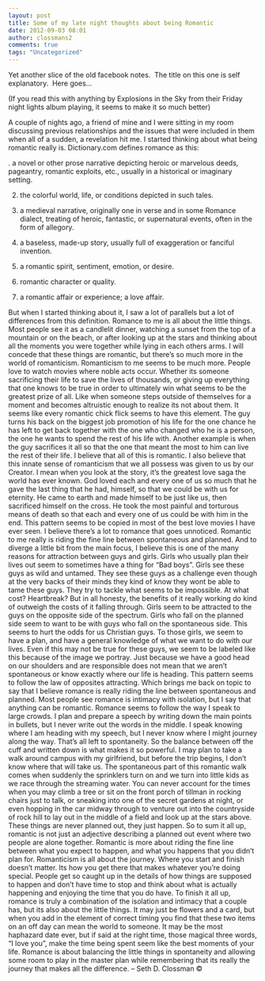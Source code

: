 ```yaml
---
layout: post
title: Some of my late night thoughts about being Romantic
date: 2012-09-03 08:01
author: clossmans2
comments: true
tags: "Uncategorized"
---
```

Yet another slice of the old facebook notes.  The title on this one is self explanatory.  Here goes...

(If you read this with anything by Explosions in the Sky from their Friday night lights album playing, it seems to make it so much better)


A couple of nights ago, a friend of mine and I were sitting in my room discussing previous relationships and the issues that were included in them when all of a sudden, a revelation hit me. I started thinking about what being romantic really is. Dictionary.com defines romance as this:

. a novel or other prose narrative depicting heroic or marvelous deeds, pageantry, romantic exploits, etc., usually in a historical or imaginary setting.

2. the colorful world, life, or conditions depicted in such tales.

3. a medieval narrative, originally one in verse and in some Romance dialect, treating of heroic, fantastic, or supernatural events, often in the form of allegory.

4. a baseless, made-up story, usually full of exaggeration or fanciful invention.

5. a romantic spirit, sentiment, emotion, or desire.

6. romantic character or quality.

7. a romantic affair or experience; a love affair.



But when I started thinking about it, I saw a lot of parallels but a lot of differences from this definition. Romance to me is all about the little things. Most people see it as a candlelit dinner, watching a sunset from the top of a mountain or on the beach, or after looking up at the stars and thinking about all the moments you were together while lying in each others arms. I will concede that these things are romantic, but there’s so much more in the world of romanticism. Romanticism to me seems to be much more. People love to watch movies where noble acts occur. Whether its someone sacrificing their life to save the lives of thousands, or giving up everything that one knows to be true in order to ultimately win what seems to be the greatest prize of all. Like when someone steps outside of themselves for a moment and becomes altruistic enough to realize its not about them. It seems like every romantic chick flick seems to have this element. The guy turns his back on the biggest job promotion of his life for the one chance he has left to get back together with the one who changed who he is a person, the one he wants to spend the rest of his life with. Another example is when the guy sacrifices it all so that the one that meant the most to him can live the rest of their life. I believe that all of this is romantic. I also believe that this innate sense of romanticism that we all possess was given to us by our Creator. I mean when you look at the story, it’s the greatest love saga the world has ever known. God loved each and every one of us so much that he gave the last thing that he had, himself, so that we could be with us for eternity. He came to earth and made himself to be just like us, then sacrificed himself on the cross. He took the most painful and torturous means of death so that each and every one of us could be with him in the end. This pattern seems to be copied in most of the best love movies I have ever seen. I believe there’s a lot to romance that goes unnoticed. Romantic to me really is riding the fine line between spontaneous and planned. And to diverge a little bit from the main focus, I believe this is one of the many reasons for attraction between guys and girls. Girls who usually plan their lives out seem to sometimes have a thing for “Bad boys”. Girls see these guys as wild and untamed. They see these guys as a challenge even though at the very backs of their minds they kind of know they wont be able to tame these guys. They try to tackle what seems to be impossible. At what cost? Heartbreak? But in all honesty, the benefits of it really working do kind of outweigh the costs of it falling through. Girls seem to be attracted to the guys on the opposite side of the spectrum. Girls who fall on the planned side seem to want to be with guys who fall on the spontaneous side. This seems to hurt the odds for us Christian guys. To those girls, we seem to have a plan, and have a general knowledge of what we want to do with our lives. Even if this may not be true for these guys, we seem to be labeled like this because of the image we portray. Just because we have a good head on our shoulders and are responsible does not mean that we aren’t spontaneous or know exactly where our life is heading. This pattern seems to follow the law of opposites attracting. Which brings me back on topic to say that I believe romance is really riding the line between spontaneous and planned. Most people see romance is intimacy with isolation, but I say that anything can be romantic. Romance seems to follow the way I speak to large crowds. I plan and prepare a speech by writing down the main points in bullets, but I never write out the words in the middle. I speak knowing where I am heading with my speech, but I never know where I might journey along the way. That’s all left to spontaneity. So the balance between off the cuff and written down is what makes it so powerful. I may plan to take a walk around campus with my girlfriend, but before the trip begins, I don’t know where that will take us. The spontaneous part of this romantic walk comes when suddenly the sprinklers turn on and we turn into little kids as we race through the streaming water. You can never account for the times when you may climb a tree or sit on the front porch of tillman in rocking chairs just to talk, or sneaking into one of the secret gardens at night, or even hopping in the car midway through to venture out into the countryside of rock hill to lay out in the middle of a field and look up at the stars above. These things are never planned out, they just happen. So to sum it all up, romantic is not just an adjective describing a planned out event where two people are alone together. Romantic is more about riding the fine line between what you expect to happen, and what you happens that you didn’t plan for. Romanticism is all about the journey. Where you start and finish doesn’t matter. Its how you get there that makes whatever you’re doing special. People get so caught up in the details of how things are supposed to happen and don’t have time to stop and think about what is actually happening and enjoying the time that you do have. To finish it all up, romance is truly a combination of the isolation and intimacy that a couple has, but its also about the little things. It may just be flowers and a card, but when you add in the element of correct timing you find that these two items on an off day can mean the world to someone. It may be the most haphazard date ever, but if said at the right time, those magical three words, “I love you”, make the time being spent seem like the best moments of your life. Romance is about balancing the little things in spontaneity and allowing some room to play in the master plan while remembering that its really the journey that makes all the difference. – Seth D. Clossman ©
